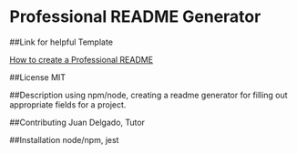 # Professional README Generator 

##Link for helpful Template

[How to create a Professional README](https://coding-boot-camp.github.io/full-stack/github/professional-readme-guide)

##License
MIT

##Description
using npm/node, creating a readme generator for filling out appropriate fields for a project. 

##Contributing
Juan Delgado, Tutor

##Installation
node/npm, jest

